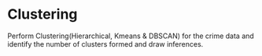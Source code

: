 # Clustering
Perform Clustering(Hierarchical, Kmeans &amp; DBSCAN) for the crime data and identify the number of clusters formed and draw inferences.
